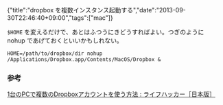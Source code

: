 {"title":"dropbox を複数インスタンス起動する","date":"2013-09-30T22:46:40+09:00","tags":["mac"]}

`$HOME` を変えるだけで、あとはふつうにきどうすればよい。つぎのように nohup であげておくといいかもしれない。

    HOME=/path/to/dropbox/dir nohup /Applications/Dropbox.app/Contents/MacOS/Dropbox &

### 参考

[1台のPCで複数のDropboxアカウントを使う方法 : ライフハッカー［日本版］](http://www.lifehacker.jp/2013/01/130110multipledropbox.html)
